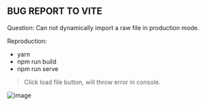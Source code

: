 ## BUG REPORT TO VITE

Question: Can not dynamically import a raw file in production mode.

Reproduction:

+ yarn
+ npm run build
+ npm run serve

> Click load file button, will throw error in console.

![image](https://user-images.githubusercontent.com/30256102/125721157-15cd0249-8dfc-4d09-bd0f-aad694c00475.png)